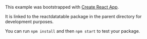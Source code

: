 This example was bootstrapped with [Create React App](https://github.com/facebook/create-react-app).

It is linked to the reactdatatable package in the parent directory for development purposes.

You can run `npm install` and then `npm start` to test your package.
